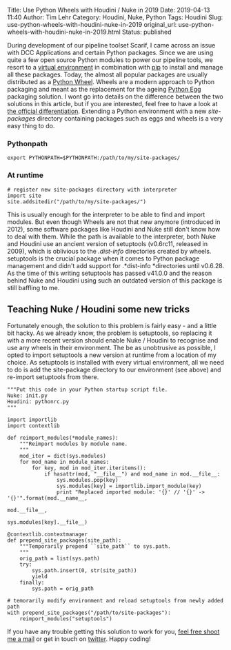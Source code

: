 Title: Use Python Wheels with Houdini / Nuke in 2019
Date: 2019-04-13 11:40
Author: Tim Lehr
Category: Houdini, Nuke, Python
Tags: Houdini
Slug: use-python-wheels-with-houdini-nuke-in-2019
original_url: use-python-wheels-with-houdini-nuke-in-2019.html
Status: published

During development of our pipeline toolset Scarif, I came across an issue with DCC Applications and certain Python packages. Since we are using quite a few open source Python modules to power our pipeline tools, we resort to a [virtual environment](https://virtualenv.pypa.io/en/latest/) in combination with [pip](https://pypi.org/project/pip/) to install and manage all these packages. Today, the almost all popular packages are usually distributed as a [Python Wheel](https://pythonwheels.com). Wheels are a modern approach to Python packaging and meant as the replacement for the ageing [Python Egg](https://setuptools.readthedocs.io/en/latest/formats.html) packaging solution. I wont go into details on the difference between the two solutions in this article, but if you are interested, feel free to have a look at [the official differentiation](https://packaging.python.org/discussions/wheel-vs-egg/). Extending a Python environment with a new *site-packages* directory containing packages such as eggs and wheels is a very easy thing to do.

### Pythonpath

``` line-numbers
export PYTHONPATH=$PYTHONPATH:/path/to/my/site-packages/
```

### At runtime

``` line-numbers
# register new site-packages directory with interpreter
import site
site.addsitedir("/path/to/my/site-packages/")
```

This is usually enough for the interpreter to be able to find and import modules. But even though Wheels are not that new anymore (introduced in 2012), some software packages like Houdini and Nuke still don't know how to deal with them. While the path is available to the interpreter, both Nuke and Houdini use an ancient version of setuptools (v0.6rc11, released in 2009), which is oblivious to the *.dist-info* directories created by wheels. setuptools is the crucial package when it comes to Python package management and didn't add support for .*dist-info *directories until v0.6.28. As the time of this writing setuptools has passed v41.0.0 and the reason behind Nuke and Houdini using such an outdated version of this package is still baffling to me.

## Teaching Nuke / Houdini some new tricks

Fortunately enough, the solution to this problem is fairly easy - and a little bit hacky. As we already know, the problem is setuptools, so replacing it with a more recent version should enable Nuke / Houdini to recognise and use any wheels in their environment. The be as unobtrusive as possible, I opted to import setuptools a new version at runtime from a location of my choice. As setuptools is installed with every virtual environment, all we need to do is add the site-package directory to our environment (see above) and re-import setuptools from there.

``` line-numbers
"""Put this code in your Python startup script file.
Nuke: init.py
Houdini: pythonrc.py 
"""

import importlib
import contextlib

def reimport_modules(*module_names):
    """Reimport modules by module name.
    """
    mod_iter = dict(sys.modules)
    for mod_name in module_names:
        for key, mod in mod_iter.iteritems():
            if hasattr(mod, "__file__") and mod_name in mod.__file__:
                sys.modules.pop(key)
                sys.modules[key] = importlib.import_module(key)
                print "Replaced imported module: '{}' // '{}' -> '{}'".format(mod.__name__,
                                                                              mod.__file__,
                                                                              sys.modules[key].__file__)

@contextlib.contextmanager
def prepend_site_packages(site_path):
    """Temporarily prepend ``site_path`` to sys.path.
    """
    orig_path = list(sys.path)
    try:
        sys.path.insert(0, str(site_path))
        yield
    finally:
        sys.path = orig_path

# temorarily modify environment and reload setuptools from newly added path
with prepend_site_packages("/path/to/site-packages"):
    reimport_modules("setuptools")
```

If you have any trouble getting this solution to work for you, [feel free shoot me a mail](mailto:03.must_gimlets@icloud.com) or get in touch on [twitter](https://twitter.com/punsolo). Happy coding!
